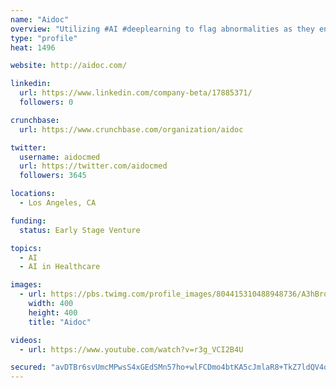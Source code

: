 ```yaml
---
name: "Aidoc"
overview: "Utilizing #AI #deeplearning to flag abnormalities as they enter the #radiology #worklist"
type: "profile"
heat: 1496

website: http://aidoc.com/

linkedin:
  url: https://www.linkedin.com/company-beta/17885371/
  followers: 0

crunchbase:
  url: https://www.crunchbase.com/organization/aidoc

twitter:
  username: aidocmed
  url: https://twitter.com/aidocmed
  followers: 3645

locations:
  - Los Angeles, CA

funding:
  status: Early Stage Venture

topics:
  - AI
  - AI in Healthcare

images:
  - url: https://pbs.twimg.com/profile_images/804415310488948736/A3hBrqgt_400x400.jpg
    width: 400
    height: 400
    title: "Aidoc"

videos:
  - url: https://www.youtube.com/watch?v=r3g_VCI2B4U

secured: "avDTBr6svUmcMPwsS4xGEdSMn57ho+wlFCDmo4btKA5cJmlaR8+TkZ7ldQV4omSKMRbznZOoQ0yN/ebTUSzDDurxVTyyCkLvm9rgUazV6E6Y46F76Tng9ED7Ys7N1G8LxPN8Fq70au8O45w7ZRD9ZAZaAeViaJ420EpuOA+Ge39tjWf+FnjiAr6KXbnSm/RjnQyty61Xipb7p50TSRipzh/gYRemwsZR02VSkR43J+2xrZFgeeRdlggDqmqRVi8jny6cvk/1jekRKRYI4dAHUQ==;pm7e5k61DpW3ZUnK6l0xWA=="
---
```


